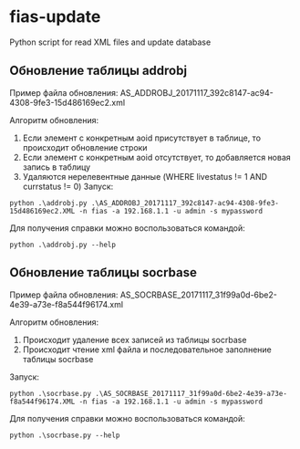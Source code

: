 # fias-update
Python script for read XML files and update database

## Обновление таблицы addrobj

Пример файла обновления:
AS_ADDROBJ_20171117_392c8147-ac94-4308-9fe3-15d486169ec2.xml

Алгоритм обновления:
1) Если элемент с конкретным aoid присутствует в таблице, то происходит обновление строки
2) Если элемент с конкретным aoid отсутствует, то добавляется новая запись в таблицу
3) Удаляются нерелевентные данные (WHERE livestatus != 1 AND currstatus != 0)
Запуск:
```
python .\addrobj.py .\AS_ADDROBJ_20171117_392c8147-ac94-4308-9fe3-15d486169ec2.XML -n fias -a 192.168.1.1 -u admin -s mypassword
```

Для получения справки можно воспользоваться командой:
```
python .\addrobj.py --help
```

## Обновление таблицы socrbase

Пример файла обновления:
AS_SOCRBASE_20171117_31f99a0d-6be2-4e39-a73e-f8a544f96174.xml

Алгоритм обновления:
1) Происходит удаление всех записей из таблицы socrbase
2) Происходит чтение xml файла и последовательное заполнение таблицы socrbase

Запуск:
```
python .\socrbase.py .\AS_SOCRBASE_20171117_31f99a0d-6be2-4e39-a73e-f8a544f96174.XML -n fias -a 192.168.1.1 -u admin -s mypassword
```


Для получения справки можно воспользоваться командой:
```
python .\socrbase.py --help
```
